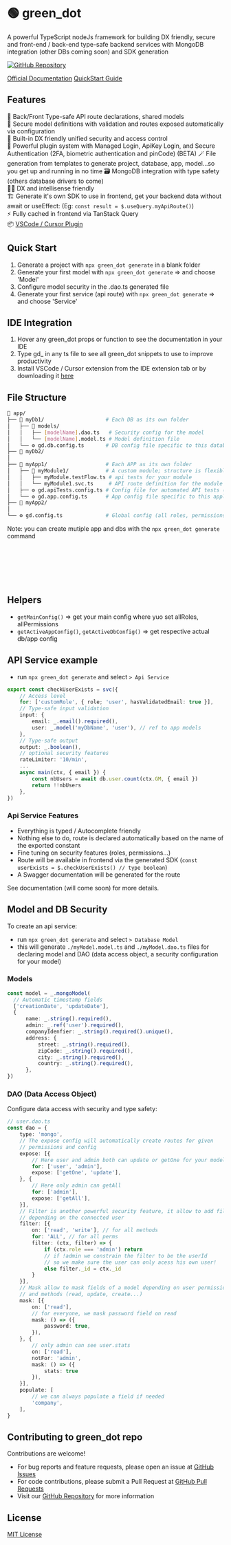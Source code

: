 # 🟢 green_dot

A powerful TypeScript nodeJs framework for building DX friendly, secure and front-end / back-end type-safe backend services with MongoDB integration (other DBs coming soon) and SDK generation

[![GitHub Repository](https://img.shields.io/badge/GitHub-Repository-blue)](https://github.com/topkat/green_dot)

[Official Documentation](https://www.greendotjs.com/)
[QuickStart Guide](https://www.greendotjs.com/guides/quickstart/)

## Features

🧭 Back/Front Type-safe API route declarations, shared models  
📐 Secure model definitions with validation and routes exposed automatically via configuration  
🪪 Built-in DX friendly unified security and access control  
🔌 Powerful plugin system with Managed Login, ApiKey Login, and Secure Authentication (2FA, biometric authentication and pinCode) (BETA)
🪄 File generation from templates to generate project, database, app, model...so you get up and running in no time
🗃️ MongoDB integration with type safety (others database drivers to come)  
👨‍💻 DX and intellisense friendly  
🏗️ Generate it's own SDK to use in frontend, get your backend data without await or useEffect: (Eg: `const result = $.useQuery.myApiRoute()`)  
⚡  Fully cached in frontend via TanStack Query  
📦 [VSCode / Cursor Plugin](https://marketplace.visualstudio.com/items?itemName=topkat.green-dot-vscode-module)

## Quick Start  

1. Generate a project with `npx green_dot generate` in a blank folder
2. Generate your first model with `npx green_dot generate` => and choose 'Model'
3. Configure model security in the .dao.ts generated file
4. Generate your first service (api route) with `npx green_dot generate` => and choose 'Service'


## IDE Integration  

1. Hover any green_dot props or function to see the documentation in your IDE
2. Type gd_ in any ts file to see all green_dot snippets to use to improve productivity
3. Install VSCode / Cursor extension from the IDE extension tab or by downloading it [here](https://marketplace.visualstudio.com/items?itemName=topkat.green-dot-vscode-module)

## File Structure

```bash
📁 app/
├── 📁 myDb1/                    # Each DB as its own folder 
│   ├── 📁 models/              
│   │   ├── [modelName].dao.ts   # Security config for the model
│   │   └── [modelName].model.ts # Model definition file
│   └── ⚙️ gd.db.config.ts       # DB config file specific to this database
├── 📁 myDb2/                    
│
├── 📁 myApp1/                   # Each APP as its own folder 
│   ├── 📁 myModule1/            # A custom module; structure is flexible
│   │   ├── myModule.testFlow.ts # api tests for your module
│   │   └── myModule1.svc.ts     # API route definition for the module
│   ├── ⚙️ gd.apiTests.config.ts # Config file for automated API tests (BETA)
│   └── ⚙️ gd.app.config.ts      # App config file specific to this application
├── 📁 myApp2/                   
│
└── ⚙️ gd.config.ts              # Global config (all roles, permissions, etc.)
```

Note: you can create mutiple app and dbs with the `npx green_dot generate` command


<br/><br/><br/>
<br/><br/>

## Helpers

* `getMainConfig()` => get your main config where yuo set allRoles, allPermissions
* `getActiveAppConfig()`, `getActiveDbConfig()` => get respective actual db/app config

## API Service example

* run `npx green_dot generate` and select `> Api Service`

```typescript
export const checkUserExists = svc({
    // Access level
    for: ['customRole', { role; 'user', hasValidatedEmail: true }],
    // Type-safe input validation
    input: {
        email: _.email().required(),
        user: _.model('myDbName', 'user'), // ref to app models
    },
    // Type-safe output
    output: _.boolean(),
    // optional security features
    rateLimiter: '10/min',
    ...
    async main(ctx, { email }) {
        const nbUsers = await db.user.count(ctx.GM, { email })
        return !!nbUsers
    },
})
```

### Api Service Features

- Everything is typed / Autocomplete friendly
- Nothing else to do, route is declared automatically based on the name of the exported constant
- Fine tuning on security features (roles, permissions...)
- Route will be available in frontend via the generated SDK (`const userExists = $.checkUserExists() // type boolean`)
- A Swagger documentation will be generated for the route
  
See documentation (will come soon) for more details.

## Model and DB Security

To create an api service:
* run `npx green_dot generate` and select `> Database Model`
* this will generate `./myModel.model.ts` and `./myModel.dao.ts` files for declaring model and DAO (data access object, a security configuration for your model)

### Models

```typescript
const model = _.mongoModel(
  // Automatic timestamp fields
  ['creationDate', 'updateDate'], 
  {
      name: _.string().required(),
      admin: _.ref('user').required(),
      companyIdenfier: _.string().required().unique(),
      address: {
          street: _.string().required(),
          zipCode: _.string().required(),
          city: _.string().required(),
          country: _.string().required(),
      },
})
```

### DAO (Data Access Object)

Configure data access with security and type safety:

```typescript
// user.dao.ts
const dao = {
    type: 'mongo',
    // The expose config will automatically create routes for given
    // permissions and config
    expose: [{
        // Here user and admin both can update or getOne for your model
        for: ['user', 'admin'],
        expose: ['getOne', 'update'],
    }, {
        // Here only admin can getAll
        for: ['admin'],
        expose: ['getAll'],
    }],
    // Filter is another powerful security feature, it allow to add filter
    // depending on the connected user
    filter: [{
        on: ['read', 'write'], // for all methods
        for: 'ALL', // for all perms
        filter: (ctx, filter) => {
            if (ctx.role === 'admin') return
            // if !admin we constrain the filter to be the userId
            // so we make sure the user can only acess his own user!
            else filter._id = ctx._id
        }
    }],
    // Mask allow to mask fields of a model depending on user permissions 
    // and methods (read, update, create...)
    mask: [{
        on: ['read'],
        // for everyone, we mask password field on read
        mask: () => ({
            password: true,
        }),
    }, {
        // only admin can see user.stats
        on: ['read'],
        notFor: 'admin',
        mask: () => ({
            stats: true
        }),
    }],
    populate: [
        // we can always populate a field if needed
        'company',
    ],
}
```


## Contributing to green_dot repo

Contributions are welcome! 
- For bug reports and feature requests, please open an issue at [GitHub Issues](https://github.com/topkat/green_dot/issues)
- For code contributions, please submit a Pull Request at [GitHub Pull Requests](https://github.com/topkat/green_dot/pulls)
- Visit our [GitHub Repository](https://github.com/topkat/green_dot) for more information

## License

[MIT License](LICENSE)